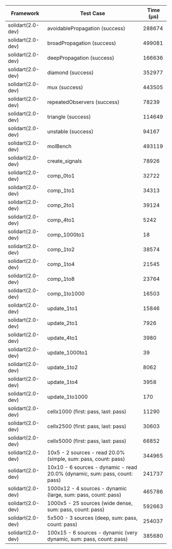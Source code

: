 | Framework | Test Case | Time (μs) |
| --- | --- | --- |
| solidart(2.0-dev) | avoidablePropagation (success) | 288674 |
| solidart(2.0-dev) | broadPropagation (success) | 499081 |
| solidart(2.0-dev) | deepPropagation (success) | 166636 |
| solidart(2.0-dev) | diamond (success) | 352977 |
| solidart(2.0-dev) | mux (success) | 443505 |
| solidart(2.0-dev) | repeatedObservers (success) | 78239 |
| solidart(2.0-dev) | triangle (success) | 114649 |
| solidart(2.0-dev) | unstable (success) | 94167 |
| solidart(2.0-dev) | molBench | 493119 |
| solidart(2.0-dev) | create_signals | 78926 |
| solidart(2.0-dev) | comp_0to1 | 32722 |
| solidart(2.0-dev) | comp_1to1 | 34313 |
| solidart(2.0-dev) | comp_2to1 | 39124 |
| solidart(2.0-dev) | comp_4to1 | 5242 |
| solidart(2.0-dev) | comp_1000to1 | 18 |
| solidart(2.0-dev) | comp_1to2 | 38574 |
| solidart(2.0-dev) | comp_1to4 | 21545 |
| solidart(2.0-dev) | comp_1to8 | 23764 |
| solidart(2.0-dev) | comp_1to1000 | 16503 |
| solidart(2.0-dev) | update_1to1 | 15846 |
| solidart(2.0-dev) | update_2to1 | 7926 |
| solidart(2.0-dev) | update_4to1 | 3980 |
| solidart(2.0-dev) | update_1000to1 | 39 |
| solidart(2.0-dev) | update_1to2 | 8062 |
| solidart(2.0-dev) | update_1to4 | 3958 |
| solidart(2.0-dev) | update_1to1000 | 170 |
| solidart(2.0-dev) | cellx1000 (first: pass, last: pass) | 11290 |
| solidart(2.0-dev) | cellx2500 (first: pass, last: pass) | 30603 |
| solidart(2.0-dev) | cellx5000 (first: pass, last: pass) | 66852 |
| solidart(2.0-dev) | 10x5 - 2 sources - read 20.0% (simple, sum: pass, count: pass) | 344965 |
| solidart(2.0-dev) | 10x10 - 6 sources - dynamic - read 20.0% (dynamic, sum: pass, count: pass) | 241737 |
| solidart(2.0-dev) | 1000x12 - 4 sources - dynamic (large, sum: pass, count: pass) | 465786 |
| solidart(2.0-dev) | 1000x5 - 25 sources (wide dense, sum: pass, count: pass) | 592663 |
| solidart(2.0-dev) | 5x500 - 3 sources (deep, sum: pass, count: pass) | 254037 |
| solidart(2.0-dev) | 100x15 - 6 sources - dynamic (very dynamic, sum: pass, count: pass) | 385680 |
